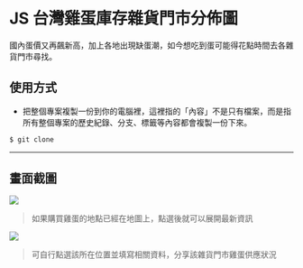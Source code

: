 # JS 台灣雞蛋庫存雜貨門市分佈圖

國內蛋價又再飆新高，加上各地出現缺蛋潮，如今想吃到蛋可能得花點時間去各雜貨門市尋找。

## 使用方式
- 把整個專案複製一份到你的電腦裡，這裡指的「內容」不是只有檔案，而是指所有整個專案的歷史紀錄、分支、標籤等內容都會複製一份下來。
```sh
$ git clone
```

----

## 畫面截圖
![](https://i.imgur.com/YmSYg81.png)
> 如果購買雞蛋的地點已經在地圖上，點選後就可以展開最新資訊

![](https://i.imgur.com/o0bnfWw.png)
> 可自行點選該所在位置並填寫相關資料，分享該雜貨門市雞蛋供應狀況
